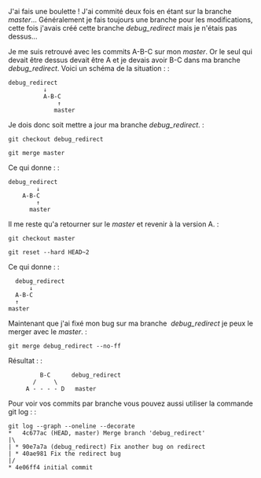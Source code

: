 J'ai fais une boulette ! J'ai commité deux fois en étant sur la branche
*master*… Généralement je fais toujours une branche pour les
modifications, cette fois j'avais créé cette branche *debug\_redirect*
mais je n'étais pas dessus…

Je me suis retrouvé avec les commits A-B-C sur mon *master*. Or le seul
qui devait être dessus devait être A et je devais avoir B-C dans ma
branche *debug\_redirect*. Voici un schéma de la situation : :

    debug_redirect
              ↓
              A-B-C
                  ↑
                 master

Je dois donc soit mettre a jour ma branche *debug\_redirect*. :

    git checkout debug_redirect

    git merge master

Ce qui donne : :

    debug_redirect
            ↓
        A-B-C
            ↑
          master

Il me reste qu'a retourner sur le *master* et revenir à la version A. :

    git checkout master

    git reset --hard HEAD~2

Ce qui donne : :

      debug_redirect
          ↓
      A-B-C
      ↑
    master

Maintenant que j'ai fixé mon bug sur ma branche  *debug\_redirect* je
peux le merger avec le *master*. :

    git merge debug_redirect --no-ff

Résultat : :

             B-C      debug_redirect
           /     \
         A - - - - D   master

Pour voir vos commits par branche vous pouvez aussi utiliser la commande
git log : :

    git log --graph --oneline --decorate
    *   4c677ac (HEAD, master) Merge branch 'debug_redirect'
    |\ 
    | * 90e7a7a (debug_redirect) Fix another bug on redirect
    | * 40ae981 Fix the redirect bug
    |/ 
    * 4e06ff4 initial commit
